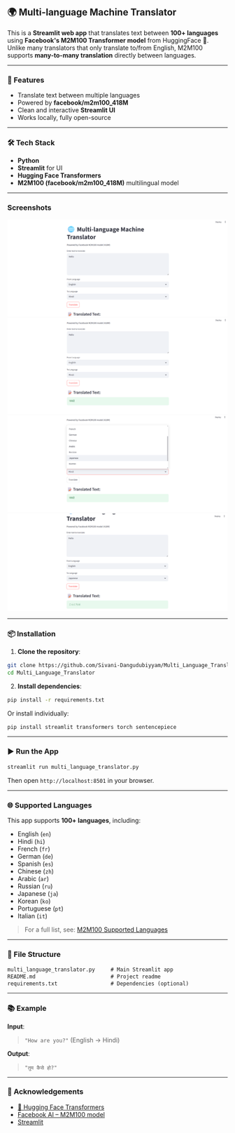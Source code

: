 

## 🌍 Multi-language Machine Translator

This is a **Streamlit web app** that translates text between **100+ languages** using **Facebook's M2M100 Transformer model** from HuggingFace 🤗. Unlike many translators that only translate to/from English, M2M100 supports **many-to-many translation** directly between languages.



---

### 🚀 Features

* Translate text between multiple languages
* Powered by **facebook/m2m100\_418M**
* Clean and interactive **Streamlit UI**
* Works locally, fully open-source

---

### 🛠️ Tech Stack

* **Python**
* **Streamlit** for UI
* **Hugging Face Transformers**
* **M2M100 (facebook/m2m100\_418M)** multilingual model

---
### Screenshots
![App Screenshot](https://github.com/Sivani-Dangudubiyyam/Multi_Language_Translator/blob/main/Screenshot%20(66).png)
![App Screenshot](https://github.com/Sivani-Dangudubiyyam/Multi_Language_Translator/blob/main/Screenshot%20(69).png)
![App Screenshot](https://github.com/Sivani-Dangudubiyyam/Multi_Language_Translator/blob/main/Screenshot%20(71).png)
![App Screenshot](https://github.com/Sivani-Dangudubiyyam/Multi_Language_Translator/blob/main/Screenshot%20(73).png)



---
### 📦 Installation

1. **Clone the repository**:

```bash
git clone https://github.com/Sivani-Dangudubiyyam/Multi_Language_Translator
cd Multi_Language_Translator
```

2. **Install dependencies**:

```bash
pip install -r requirements.txt
```

Or install individually:

```bash
pip install streamlit transformers torch sentencepiece
```

---

### ▶️ Run the App

```bash
streamlit run multi_language_translator.py
```

Then open `http://localhost:8501` in your browser.

---

### 🌐 Supported Languages

This app supports **100+ languages**, including:

* English (`en`)
* Hindi (`hi`)
* French (`fr`)
* German (`de`)
* Spanish (`es`)
* Chinese (`zh`)
* Arabic (`ar`)
* Russian (`ru`)
* Japanese (`ja`)
* Korean (`ko`)
* Portuguese (`pt`)
* Italian (`it`)

> For a full list, see: [M2M100 Supported Languages](https://huggingface.co/facebook/m2m100_418M#supported-languages)

---

### 📁 File Structure

```
multi_language_translator.py     # Main Streamlit app
README.md                        # Project readme
requirements.txt                 # Dependencies (optional)
```

---

### 📚 Example

**Input**:

> `"How are you?"` (English → Hindi)

**Output**:

> `"तुम कैसे हो?"`

---

### 🙌 Acknowledgements

* [🤗 Hugging Face Transformers](https://huggingface.co/transformers/)
* [Facebook AI – M2M100 model](https://huggingface.co/facebook/m2m100_418M)
* [Streamlit](https://streamlit.io/)

